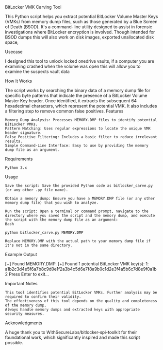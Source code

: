 BitLocker VMK Carving Tool

This Python script helps you extract potential BitLocker Volume Master Keys (VMKs) from memory dump files, such as those generated by a Blue Screen of Death (BSOD). It's a command-line utility designed to assist in forensic investigations where BitLocker encryption is involved. Though intended for BSOD dumps this will also work on disk images, exported unallocated disk space, 

Usecase

I designed this tool to unlock locked onedrive vaults, if a computer you are examining crashed when the volume was open this will allow you to examine the suspects vault data

How It Works

The script works by searching the binary data of a memory dump file for specific byte patterns that indicate the presence of a BitLocker Volume Master Key header. Once identified, it extracts the subsequent 64 hexadecimal characters, which represent the potential VMK. It also includes a filtering step to remove common false positives.
Features

    Memory Dump Analysis: Processes MEMORY.DMP files to identify potential BitLocker VMKs.
    Pattern Matching: Uses regular expressions to locate the unique VMK header signature.
    False Positive Filtering: Includes a basic filter to reduce irrelevant results.
    Simple Command-Line Interface: Easy to use by providing the memory dump file as an argument.

Requirements

    Python 3.x

Usage

    Save the script: Save the provided Python code as bitlocker_carve.py (or any other .py file name).

    Obtain a memory dump: Ensure you have a MEMORY.DMP file (or any other memory dump file) that you wish to analyze.

    Run the script: Open a terminal or command prompt, navigate to the directory where you saved the script and the memory dump, and execute the script with the memory dump file as an argument:
    Bash

    python bitlocker_carve.py MEMORY.DMP

    Replace MEMORY.DMP with the actual path to your memory dump file if it's not in the same directory.

Example Output

[+] Found MEMORY.DMP.
[+] Found 1 potential BitLocker VMK key(s):
    1: a1b2c3d4e5f6a7b8c9d0e1f2a3b4c5d6e7f8a9b0c1d2e3f4a5b6c7d8e9f0a1b2
Press Enter to exit...

Important Notes

    This tool identifies potential BitLocker VMKs. Further analysis may be required to confirm their validity.
    The effectiveness of this tool depends on the quality and completeness of the memory dump.
    Always handle memory dumps and extracted keys with appropriate security measures.

Acknowledgments

A huge thank you to WithSecureLabs/bitlocker-spi-toolkit for their foundational work, which significantly inspired and made this script possible.
